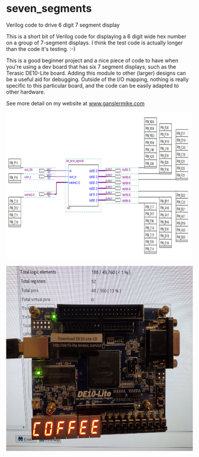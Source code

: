 # seven_segments
 Verilog code to drive 6 digit 7 segment display

This is a short bit of Verilog code for displaying a 6 digit wide hex number on a group of 7-segment displays.  I think the test code is actually longer than the code it's testing.  :-)

This is a good beginner project and a nice piece of code to have when you're using a dev board that has six 7 segment displays, such as the Terasic DE10-Lite board.  Adding this module to other (larger) designs can be a useful aid for debugging.  Outside of the I/O mapping, nothing is really specific to this particular board, and the code can be easily adapted to other hardware.

See more detail on my website at www.ganslermike.com

<p align="center">
   <img src="images/seven seg top level schem.PNG" height="400"?
</p>
        
<p align="center">
   <img src="images/seven segs coffee.jpg" height="500" align="center">
</p>
